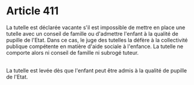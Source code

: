 # Article 411

<p>La tutelle est déclarée vacante s'il est impossible de mettre en place une tutelle avec un conseil de famille ou d'admettre l'enfant à la qualité de pupille de l'Etat. Dans ce cas, le juge des tutelles la défère à la collectivité publique compétente en matière d'aide sociale à l'enfance. La tutelle ne comporte alors ni conseil de famille ni subrogé tuteur.<br/><br/>

La tutelle est levée dès que l'enfant peut être admis à la qualité de pupille de l'Etat.</p>